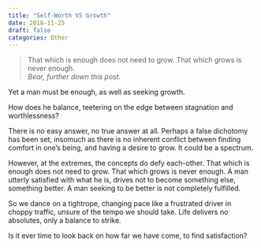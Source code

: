 ```yaml
---
title: "Self-Worth VS Growth"
date: 2018-11-25
draft: false
categories: Other
---
```


>That which is enough does not need to grow. That which grows is never enough.  
*Bear, further down this post.* 

Yet a man must be enough, as well as seeking growth.

How does he balance, teetering on the edge between stagnation and worthlessness?

There is no easy answer, no true answer at all. Perhaps a false dichotomy has been set, insomuch as there is no inherent conflict between finding comfort in one’s being, and having a desire to grow. It could be a spectrum.

However, at the extremes, the concepts do defy each-other. That which is enough does not need to grow. That which grows is never enough. A man utterly satisfied with what he is, drives not to become something else, something better. A man seeking to be better is not completely fulfilled.

So we dance on a tightrope, changing pace like a frustrated driver in choppy traffic, unsure of the tempo we should take. Life delivers no absolutes, only a balance to strike.

Is it ever time to look back on how far we have come, to find satisfaction?


